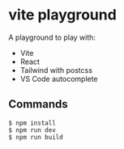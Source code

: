 # vite playground

A playground to play with:

- Vite
- React
- Tailwind with postcss
- VS Code autocomplete

## Commands

```shell
$ npm install
$ npm run dev
$ npm run build
```
